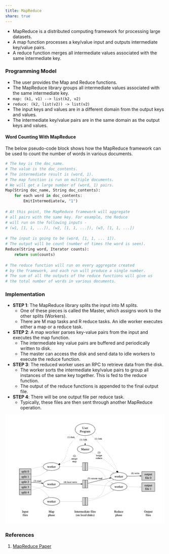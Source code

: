 ```yaml
---
title: MapReduce
share: true
---
```


* MapReduce is a distributed computing framework for processing large datasets.
* A map function processes a key/value input and outputs intermediate key/value pairs. 
* A reduce function merges all intermediate values associated with the same intermediate key.

### Programming Model

* The user provides the Map and Reduce functions.
* The MapReduce library groups all intermediate values associated with the same intermediate key.
* `map: (k1, v1) --> list(k2, v2)`
* `reduce: (k2, list(v2)) -> list(v2)`
* The input keys and values are in a different domain from the output keys and values.
* The intermediate key/value pairs are in the same domain as the output keys and values.

#### Word Counting With MapReduce

The below pseudo-code block shows how the MapReduce framework can be used to count the number of words in various documents.

````python
# The key is the doc_name.
# The value is the doc_contents.
# The intermediate result is (word, 1).
# The map function is run on multiple documents.
# We will get a large number of (word, 1) pairs.
Map(String doc_name, String doc_contents):
	for each word in doc_contents:
		EmitIntermediate(w, "1")

# At this point, the MapReduce framework will aggregate
# all pairs with the same key. For example, the Reduce
# will run on the following inputs - 
# (w1, [1, 1, ...]), (w2, [1, 1, ...]), (w3, [1, 1, ...])

# The input is going to be (word, [1, 1, ... 1]).
# The output will be count (number of times the word is seen).
Reduce(String word, Iterator counts):
	return sum(counts)

# The reduce function will run on every aggregate created
# by the framework, and each run will produce a single number.
# The sum of all the outputs of the reduce functions will give us
# the total number of words in various documents.
````

### Implementation

* **STEP 1**: The MapReduce library splits the input into M splits.
  * One of these pieces is called the Master, which assigns work to the other splits (Workers).
  * There are M map tasks and R reduce tasks. An idle worker executes either a map or a reduce task.
* **STEP 2**: A map worker parses key-value pairs from the input and executes the map function.
  * The intermediate key value pairs are buffered and periodically written to disk.
  * The master can access the disk and send data to idle workers to execute the reduce function.
* **STEP 3**: The reduced worker uses an RPC to retrieve data from the disk.
  * The worker sorts the intermediate key/value pairs to group all instances of the same key together. This is fed to the reduce function.
  * The output of the reduce functions is appended to the final output file.
* **STEP 4**: There will be one output file per reduce task.
  * Typically, these files are then sent through another MapReduce operation.

![Map Reduce Implementation.png](./2.%20Areas/Computer%20Science/Map%20Reduce%20Implementation.png)

### References

1. [MapReduce Paper](https://static.googleusercontent.com/media/research.google.com/en//archive/mapreduce-osdi04.pdf)
